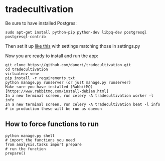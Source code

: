 # tradecultivation

Be sure to have installed Postgres:

`sudo apt-get install python-pip python-dev libpq-dev postgresql postgresql-contrib`

Then set it up [like this](https://www.digitalocean.com/community/tutorials/how-to-use-postgresql-with-your-django-application-on-ubuntu-14-04) with settings matching those in settings.py

Now you are ready to install and run the app:

```
git clone https://github.com/daneri/tradecultivation.git
cd tradecultivation
virtualenv venv
pip install -r requirements.txt
python manage.py runserver (or just manage.py runserver)
Make sure you have installed (RabbitMQ)[https://www.rabbitmq.com/install-debian.html]
In a new terminal screen, run celery -A tradecultivation worker -l info
In a new terminal screen, run celery -A tradecultivation beat -l info
# in production these will be run as daemon
```


## How to force functions to run
```
python manage.py shell
# import the functions you need
from analysis.tasks import prepare
# run the function
prepare()
```

